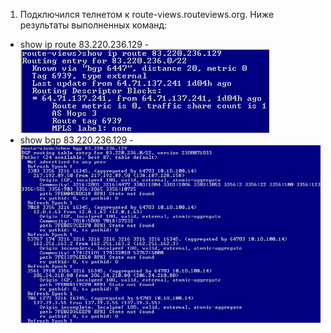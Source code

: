1. Подключился телнетом к route-views.routeviews.org. Ниже результаты выполненных команд:
* show ip route 83.220.236.129 - ![Task1-1](https://github.com/Atlipoka/devops_netology/blob/main/ComputerNetwork/Lecture3/CN3-task1-1.png)
* show bgp 83.220.236.129 - ![Task1-2](https://github.com/Atlipoka/devops_netology/blob/main/ComputerNetwork/Lecture3/CN3-task1-2.png)
